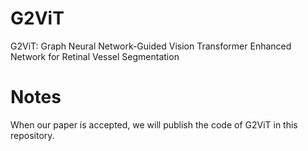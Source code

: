 # G2ViT
G2ViT: Graph Neural Network-Guided Vision Transformer Enhanced Network for Retinal Vessel Segmentation

# Notes
When our paper is accepted, we will publish the code of G2ViT in this repository.
